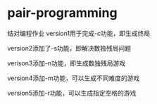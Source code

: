 # pair-programming
结对编程作业
version1用于完成-c功能，即生成终局

version2添加了-s功能，即解决数独残局问题

verison3添加-n功能，即生成数独残局游戏

version4添加-m功能，可以生成不同难度的游戏

version5添加-r功能，可以生成指定空格的游戏
